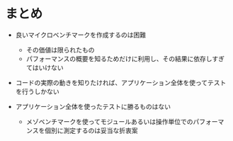 # まとめ

* 良いマイクロベンチマークを作成するのは困難
  * その価値は限られたもの
  * パフォーマンスの概要を知るためだけに利用し、その結果に依存しすぎてはいけない

* コードの実際の動きを知りたければ、アプリケーション全体を使ってテストを行うしかない

* アプリケーション全体を使ったテストに勝るものはない
  * メゾベンチマークを使ってモジュールあるいは操作単位でのパフォーマンスを個別に測定するのは妥当な折衷案